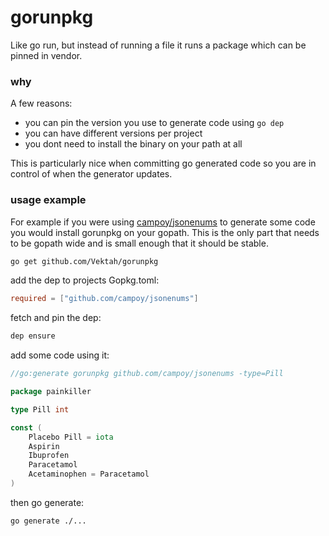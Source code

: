 gorunpkg
========

Like go run, but instead of running a file it runs a package which can be pinned in vendor.

### why
A few reasons:
 - you can pin the version you use to generate code using `go dep`
 - you can have different versions per project
 - you dont need to install the binary on your path at all

This is particularly nice when committing go generated code so you are in control of when the generator updates.

### usage example

For example if you were using [campoy/jsonenums](http://github.com/campoy/jsonenums) to generate some code you would
install gorunpkg on your gopath. This is the only part that needs to be gopath wide and is small enough that it should be stable.
```bash
go get github.com/Vektah/gorunpkg
```

add the dep to projects Gopkg.toml:
```toml
required = ["github.com/campoy/jsonenums"]
```

fetch and pin the dep:
```bash
dep ensure
```

add some code using it:
```go
//go:generate gorunpkg github.com/campoy/jsonenums -type=Pill

package painkiller

type Pill int

const (
	Placebo Pill = iota
	Aspirin
	Ibuprofen
	Paracetamol
	Acetaminophen = Paracetamol
)
```

then go generate:
```bash
go generate ./...
```
